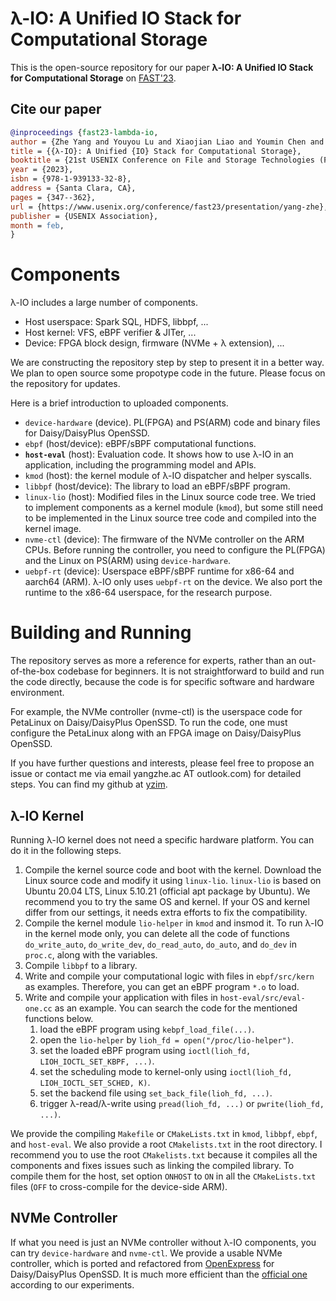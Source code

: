 # λ-IO: A Unified IO Stack for Computational Storage

This is the open-source repository for our paper
 **λ-IO: A Unified IO Stack for Computational Storage** on [FAST'23](https://www.usenix.org/conference/fast23/presentation/yang-zhe).



## Cite our paper
```bib
@inproceedings {fast23-lambda-io,
author = {Zhe Yang and Youyou Lu and Xiaojian Liao and Youmin Chen and Junru Li and Siyu He and Jiwu Shu},
title = {{λ-IO}: A Unified {IO} Stack for Computational Storage},
booktitle = {21st USENIX Conference on File and Storage Technologies (FAST 23)},
year = {2023},
isbn = {978-1-939133-32-8},
address = {Santa Clara, CA},
pages = {347--362},
url = {https://www.usenix.org/conference/fast23/presentation/yang-zhe},
publisher = {USENIX Association},
month = feb,
}
```

# Components
λ-IO includes a large number of components.
- Host userspace: Spark SQL, HDFS, libbpf, ...
- Host kernel: VFS, eBPF verifier & JITer, ...
- Device: FPGA block design, firmware (NVMe + λ extension), ...

We are constructing the repository step by step to present it in a better way.
We plan to open source some propotype code in the future.
Please focus on the repository for updates.

Here is a brief introduction to uploaded components.
- `device-hardware` (device). PL(FPGA) and PS(ARM) code and binary files for Daisy/DaisyPlus OpenSSD.
- `ebpf` (host/device): eBPF/sBPF computational functions.
- **`host-eval`** (host): Evaluation code. It shows how to use λ-IO in an application, including the programming model and APIs.
- `kmod` (host): the kernel module of λ-IO dispatcher and helper syscalls.
- `libbpf` (host/device): The library to load an eBPF/sBPF program.
- `linux-lio` (host): Modified files in the Linux source code tree. We tried to implement components as a kernel module (`kmod`), but some still need to be implemented in the Linux source tree code and compiled into the kernel image.
- `nvme-ctl` (device): The firmware of the NVMe controller on the ARM CPUs. Before running the controller, you need to configure the PL(FPGA) and the Linux on PS(ARM) using `device-hardware`.
- `uebpf-rt` (device): Userspace eBPF/sBPF runtime for x86-64 and aarch64 (ARM). λ-IO only uses `uebpf-rt` on the device. We also port the runtime to the x86-64 userspace, for the research purpose.

# Building and Running
The repository serves as more a reference for experts, rather than an out-of-the-box codebase for beginners.
It is not straightforward to build and run the code directly, because the code is for specific software and hardware environment.

For example, the NVMe controller (nvme-ctl) is the userspace code for PetaLinux on Daisy/DaisyPlus OpenSSD.
To run the code, one must configure the PetaLinux along with an FPGA image on Daisy/DaisyPlus OpenSSD.

If you have further questions and interests, please feel free to propose an issue or contact me via email yangzhe.ac AT outlook.com) for detailed steps.
You can find my github at [yzim](https://github.com/yzim/).

## λ-IO Kernel
Running λ-IO kernel does not need a specific hardware platform.
You can do it in the following steps.

1. Compile the kernel source code and boot with the kernel. 
Download the Linux source code and modify it using `linux-lio`.
`linux-lio` is based on Ubuntu 20.04 LTS, Linux 5.10.21 (official apt package by Ubuntu).
We recommend you to try the same OS and kernel.
If your OS and kernel differ from our settings, it needs extra efforts to fix the compatibility.
2. Compile the kernel module `lio-helper` in `kmod` and insmod it. 
To run λ-IO in the kernel mode only, you can delete all the code of functions `do_write_auto`, `do_write_dev`, `do_read_auto`, `do_auto`, and `do_dev` in `proc.c`, along with the variables.
3. Compile `libbpf` to a library.
4. Write and compile your computational logic with files in `ebpf/src/kern` as examples.
Therefore, you can get an eBPF program `*.o` to load.
5. Write and compile your application with files in `host-eval/src/eval-one.cc` as an example.
You can search the code for the mentioned functions below.
    1) load the eBPF program using `kebpf_load_file(...)`.
    2) open the `lio-helper` by `lioh_fd = open("/proc/lio-helper")`.
    3) set the loaded eBPF program using `ioctl(lioh_fd, LIOH_IOCTL_SET_KBPF, ...)`.
    4) set the scheduling mode to kernel-only using `ioctl(lioh_fd, LIOH_IOCTL_SET_SCHED, K)`.
    5) set the backend file using `set_back_file(lioh_fd, ...)`.
    6) trigger λ-read/λ-write using `pread(lioh_fd, ...)` or `pwrite(lioh_fd, ...)`.

We provide the compiling `Makefile` or `CMakeLists.txt` in `kmod`, `libbpf`, `ebpf`, and `host-eval`.
We also provide a root `CMakelists.txt` in the root directory.
I recommend you to use the root `CMakelists.txt` because it compiles all the components and fixes issues such as linking the compiled library.
To compile them for the host, set option `ONHOST` to `ON` in all the `CMakeLists.txt` files (`OFF` to cross-compile for the device-side ARM).

## NVMe Controller
If what you need is just an NVMe controller without λ-IO components, you can try `device-hardware` and `nvme-ctl`.
We provide a usable NVMe controller, which is ported and refactored from [OpenExpress](https://openexpress.camelab.org/) for Daisy/DaisyPlus OpenSSD.
It is much more efficient than the [official one](https://github.com/CRZ-Technology/OpenSSD-OpenChannelSSD) according to our experiments.
